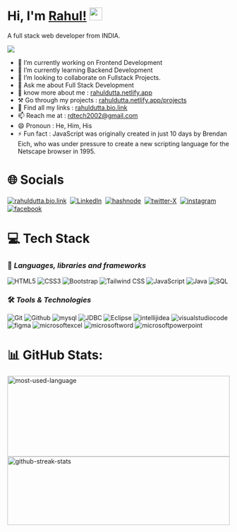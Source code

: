 # Hi, I'm [Rahul!](https://rahuldutta.bio.link/) <img src="https://github.com/TheDudeThatCode/TheDudeThatCode/blob/master/Assets/Hi.gif" width="29"> 

A full stack web developer from INDIA.

![](https://komarev.com/ghpvc/?username=irahuldutta02&style=for-the-badge)

- 🔭 I’m currently working on Frontend Development
- 🌱 I’m currently learning Backend Development
- 👯 I’m looking to collaborate on Fullstack Projects.
- 💬 Ask me about Full Stack Development
- 🤵 know more about me : [rahuldutta.netlify.app](https://rahuldutta.netlify.app/)
- ⚒️ Go through my projects : [rahuldutta.netlify.app/projects](https://rahuldutta.netlify.app/projects/)
- 🔗 Find all my links : [rahuldutta.bio.link](https://rahuldutta.bio.link/)
- 📫 Reach me at : rdtech2002@gmail.com
- 😄 Pronoun : He, Him, His
- ⚡ Fun fact : JavaScript was originally created in just 10 days by Brendan Eich, who was under pressure to create a new scripting language for the Netscape browser in 1995.

# 🌐 Socials

<a href="https://rahuldutta.bio.link"><img align="center" src="https://img.shields.io/badge/BioLink-default?style=social&logo=biolink" alt="rahuldutta.bio.link"/></a>&nbsp;
<a href="https://linkedin.com/in/irahuldutta02"><img align="center" src="https://img.shields.io/badge/linkedIn-default?style=social&logo=linkedin" alt="LinkedIn"/></a>&nbsp;
<a href="https://rahuldutta.hashnode.dev"><img align="center" src="https://img.shields.io/badge/Hashnode-default?style=social&logo=hashnode" alt="hashnode"/></a>&nbsp;
<a href="https://twitter.com/irahuldutta02"><img align="center" src="https://img.shields.io/badge/Twitter(X)-default?style=social&logo=x" alt="twitter-X"/></a>&nbsp;
<a href="https://instagram.com/irahuldutta02"><img align="center" src="https://img.shields.io/badge/Instagram-default?style=social&logo=instagram" alt="instagram"/></a>&nbsp;
<a href="https://facebook.com/irahuldutta02"><img align="center" src="https://img.shields.io/badge/facebook-default?style=social&logo=facebook" alt="facebook"/></a>&nbsp;

# 💻 Tech Stack

### 🔣 *Languages, libraries and frameworks*

![HTML5](https://img.shields.io/badge/HTML5-black?style=for-the-badge&logo=html5)
![CSS3](https://img.shields.io/badge/CSS3-black?style=for-the-badge&logo=css3)
![Bootstrap](https://img.shields.io/badge/Bootstrap-black?style=for-the-badge&logo=bootstrap)
![Tailwind CSS](https://img.shields.io/badge/Tailwind%20CSS-black?style=for-the-badge&logo=tailwindcss)
![JavaScript](https://img.shields.io/badge/JavaScript-black?style=for-the-badge&logo=javascript)
![Java](https://img.shields.io/badge/Java-black?style=for-the-badge)
![SQL](https://img.shields.io/badge/SQL-black?style=for-the-badge)

### 🛠️ *Tools & Technologies*

![Git](https://img.shields.io/badge/Git-black?style=for-the-badge&logo=git)
![Github](https://img.shields.io/badge/Github-black?style=for-the-badge&logo=github)
![mysql](https://img.shields.io/badge/mysql-black?style=for-the-badge&logo=mysql)
![JDBC](https://img.shields.io/badge/JDBC-black?style=for-the-badge)
![Eclipse](https://img.shields.io/badge/eclipse-black?style=for-the-badge&logo=eclipse)
![intellijidea](https://img.shields.io/badge/intellijidea-black?style=for-the-badge&logo=intellijidea)
![visualstudiocode](https://img.shields.io/badge/VS%20CODE-black?style=for-the-badge&logo=visualstudiocode)
![figma](https://img.shields.io/badge/figma-black?style=for-the-badge&logo=figma)
![microsoftexcel](https://img.shields.io/badge/MS%20Excel-black?style=for-the-badge&logo=microsoftexcel)
![microsoftword](https://img.shields.io/badge/MS%20Word-black?style=for-the-badge&logo=microsoftword)
![microsoftpowerpoint](https://img.shields.io/badge/MS%20PPT-black?style=for-the-badge&logo=microsoftpowerpoint)

# 📊 GitHub Stats:

<img src="https://github-readme-stats.vercel.app/api/top-langs/?username=irahuldutta02&theme=radical&hide_border=false&include_all_commits=true&count_private=true&layout=compact" alt="most-used-language" width="100%" height="183px">

<!-- <img src="https://github-readme-stats.vercel.app/api?username=irahuldutta02&theme=radical&hide_border=false&include_all_commits=true&count_private=true" alt="rahuldutta's-github-stats" width="100%" height="170px"> -->

<img src="https://github-readme-streak-stats.herokuapp.com/?user=irahuldutta02&theme=radical" alt="github-streak-stats" width="100%" height="155px">
